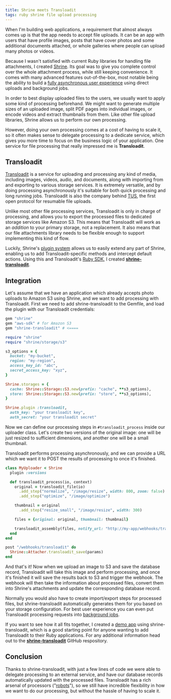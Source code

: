 ```yaml
---
title: Shrine meets Transloadit
tags: ruby shrine file upload processing
---
```


When I'm building web applications, a requirement that almost always comes up
is that the app needs to accept file uploads. It can be an app with users that
have profile images, posts that have cover photos and some additional documents
attached, or whole galleries where people can upload many photos or videos.

Because I wasn't satisfied with current Ruby libraries for handling file
attachments, I created [Shrine]. Its goal was to give you complete control
over the whole attachment process, while still keeping convenience. It comes
with many advanced features out-of-the-box, most notable being the ability to
build a [fully asynchronous user experience] using direct uploads and
background jobs.

In order to best display uploaded files to the users, we usually want to apply
some kind of processing beforehand. We might want to generate multiple sizes of
an uploaded image, split PDF pages into individual images, or encode videos and
extract thumbnails from them. Like other file upload libraries, Shrine allows
us to perform our own processing.

However, doing your own processing comes at a cost of having to scale it, so it
often makes sense to delegate processing to a dedicate service, which gives you
more time to focus on the business logic of your application. One service for
file processing that really impressed me is **Transloadit**.

## Transloadit

[Transloadit] is a service for uploading and processing any kind of media,
including images, videos, audio, and documents, along with importing from and
exporting to various storage services. It is extremely versatile, and by doing
processing asynchronously it's suitable for both quick processing and long
running jobs. Transloadit is also the company behind [TUS], the first open
protocol for resumable file uploads.

Unlike most other file processing services, Transloadit is only in charge of
processing, and allows you to export the processed files to dedicated storage
services like Amazon S3. This means that Transloadit will work as an *addition*
to your primary storage, not a replacement. It also means that our file
attachments library needs to be flexible enough to support implementing this
kind of flow.

Luckily, Shrine's [plugin system] allows us to easily extend any part of
Shrine, enabling us to add Transloadit-specific methods and intercept default
actions. Using this and Transloadit's [Ruby SDK], I created
**[shrine-transloadit]**.

## Integration

Let's assume that we have an application which already accepts photo uploads to
Amazon S3 using Shrine, and we want to add processing with Transloadit. First
we need to add shrine-transloadit to the Gemfile, and load the plugin with our
Transloadit credentials:

```rb
gem "shrine"
gem "aws-sdk" # for Amazon S3
gem "shrine-transloadit" # <====
```

```rb
require "shrine"
require "shrine/storage/s3"

s3_options = {
  bucket: "my-bucket",
  region: "my-region",
  access_key_id: "abc",
  secret_access_key: "xyz",
}

Shrine.storages = {
  cache: Shrine::Storage::S3.new(prefix: "cache", **s3_options),
  store: Shrine::Storage::S3.new(prefix: "store", **s3_options),
}

Shrine.plugin :transloadit,
  auth_key: "your transloadit key",
  auth_secret: "your transloadit secret"
```

Now we can define our processing steps in `#transloadit_process` inside our
uploader class. Let's create two versions of the original image: one will be
just resized to sufficient dimensions, and another one will be a small
thumbnail.

Transloadit performs processing asynchronously, and we can provide a URL which
we want it to POST the results of processing to once it's finished.

```rb
class MyUploader < Shrine
  plugin :versions

  def transloadit_process(io, context)
    original = transloadit_file(io)
      .add_step("normalize", "/image/resize", width: 800, zoom: false)
      .add_step("optimize", "/image/optimize")

    thumbnail = original
      .add_step("resize_small", "/image/resize", width: 300)

    files = {original: original, thumbnail: thumbnail}

    transloadit_assembly(files, notify_url: "http://my-app/webhooks/transloadit")
  end
end
```

```rb
post "/webhooks/transloadit" do
  Shrine::Attacher.transloadit_save(params)
end
```

And that's it! Now when we upload an image to S3 and save the database record,
Transloadit will take this image and perform processing, and once it's finished
it will save the results back to S3 and trigger the webhook. The webhook will
then take the information about processed files, convert them into Shrine's
attachments and update the corresponding database record.

Normally you would also have to create import/export steps for processed files,
but shrine-transloadit automatically generates them for you based on your
storage configuration. For best user experience you can even put Transloadit
processing requests into [background jobs].

If you want to see how it all fits together, I created a [demo app] using
shrine-transloadit, which is a good starting point for anyone wanting to add
Transloadit to their Ruby applications. For any additional information head out
to the **[shrine-transloadit]** GitHub respository.

## Conclusion

Thanks to shrine-transloadit, with just a few lines of code we were able to
delegate processing to an external service, and have our database records
automatically updated with the processed files. Transloadit has a rich arsenal
of processors ("[robots]"), so we still have incredible flexibility in how we
want to do our processing, but without the hassle of having to scale it.

[Transloadit]: https://transloadit.com/
[Ruby SDK]: https://github.com/transloadit/ruby-sdk
[Shrine]: https://github.com/janko-m/shrine
[shrine-transloadit]: https://github.com/janko-m/shrine-transloadit
[TUS]: http://tus.io/
[fully asynchronous user experience]: https://twin.github.io/file-uploads-asynchronous-world/
[plugin system]: http://shrinerb.com/rdoc/files/doc/creating_plugins_md.html
[robots]: https://transloadit.com/docs/conversion-robots/
[demo app]: https://github.com/janko-m/shrine-transloadit/tree/master/demo
[background jobs]: https://github.com/janko-m/shrine-transloadit#backgrounding
